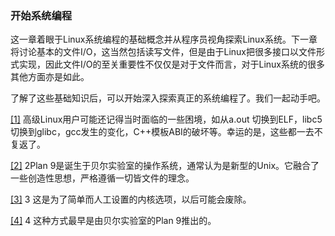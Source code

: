 ### 开始系统编程

这一章着眼于Linux系统编程的基础概念并从程序员视角探索Linux系统。下一章将讨论基本的文件I/O，这当然包括读写文件，但是由于Linux把很多接口以文件形式实现，因此文件I/O的至关重要性不仅仅是对于文件而言，对于Linux系统的很多其他方面亦是如此。

了解了这些基础知识后，可以开始深入探索真正的系统编程了。我们一起动手吧。

<a class="my_markdown" href="['#ac11']">[1]</a> 高级Linux用户可能还记得当时面临的一些困境，如从a.out 切换到ELF，libc5切换到glibc，gcc发生的变化，C++模板ABI的破坏等。幸运的是，这些都一去不复返了。

<a class="my_markdown" href="['#ac12']">[2]</a> 2Plan 9是诞生于贝尔实验室的操作系统，通常认为是新型的Unix。它融合了一些创造性思想，严格遵循一切皆文件的理念。

<a class="my_markdown" href="['#ac13']">[3]</a> 3 这是为了简单而人工设置的内核选项，以后可能会废除。

<a class="my_markdown" href="['#ac14']">[4]</a> 4 这种方式最早是由贝尔实验室的Plan 9推出的。



